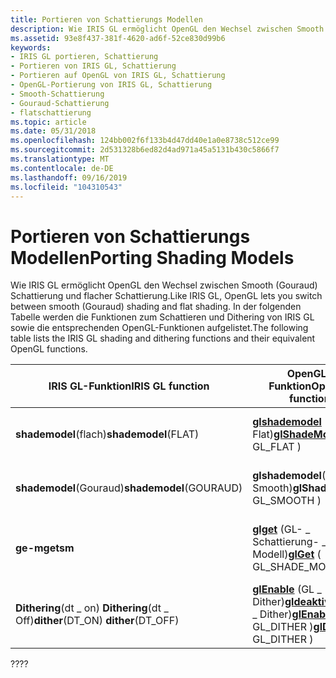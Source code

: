 ```yaml
---
title: Portieren von Schattierungs Modellen
description: Wie IRIS GL ermöglicht OpenGL den Wechsel zwischen Smooth (Gouraud) Schattierung und flacher Schattierung. In der folgenden Tabelle werden die Funktionen zum Schattieren und Dithering von IRIS GL sowie die entsprechenden OpenGL-Funktionen aufgelistet.
ms.assetid: 93e8f437-381f-4620-ad6f-52ce830d99b6
keywords:
- IRIS GL portieren, Schattierung
- Portieren von IRIS GL, Schattierung
- Portieren auf OpenGL von IRIS GL, Schattierung
- OpenGL-Portierung von IRIS GL, Schattierung
- Smooth-Schattierung
- Gouraud-Schattierung
- flatschattierung
ms.topic: article
ms.date: 05/31/2018
ms.openlocfilehash: 124bb002f6f133b4d47dd40e1a0e8738c512ce99
ms.sourcegitcommit: 2d531328b6ed82d4ad971a45a5131b430c5866f7
ms.translationtype: MT
ms.contentlocale: de-DE
ms.lasthandoff: 09/16/2019
ms.locfileid: "104310543"
---
```

# <a name="porting-shading-models"></a><span data-ttu-id="6e364-111">Portieren von Schattierungs Modellen</span><span class="sxs-lookup"><span data-stu-id="6e364-111">Porting Shading Models</span></span>

<span data-ttu-id="6e364-112">Wie IRIS GL ermöglicht OpenGL den Wechsel zwischen Smooth (Gouraud) Schattierung und flacher Schattierung.</span><span class="sxs-lookup"><span data-stu-id="6e364-112">Like IRIS GL, OpenGL lets you switch between smooth (Gouraud) shading and flat shading.</span></span> <span data-ttu-id="6e364-113">In der folgenden Tabelle werden die Funktionen zum Schattieren und Dithering von IRIS GL sowie die entsprechenden OpenGL-Funktionen aufgelistet.</span><span class="sxs-lookup"><span data-stu-id="6e364-113">The following table lists the IRIS GL shading and dithering functions and their equivalent OpenGL functions.</span></span>



| <span data-ttu-id="6e364-114">IRIS GL-Funktion</span><span class="sxs-lookup"><span data-stu-id="6e364-114">IRIS GL function</span></span>                                   | <span data-ttu-id="6e364-115">OpenGL-Funktion</span><span class="sxs-lookup"><span data-stu-id="6e364-115">OpenGL function</span></span>                                                                                    | <span data-ttu-id="6e364-116">Bedeutung</span><span class="sxs-lookup"><span data-stu-id="6e364-116">Meaning</span></span>                      |
|----------------------------------------------------|----------------------------------------------------------------------------------------------------|------------------------------|
| <span data-ttu-id="6e364-117">**shademodel**(flach)</span><span class="sxs-lookup"><span data-stu-id="6e364-117">**shademodel**(FLAT)</span></span>                               | <span data-ttu-id="6e364-118">[**glshademodel**](glshademodel.md) (GL \_ Flat)</span><span class="sxs-lookup"><span data-stu-id="6e364-118">[**glShadeModel**](glshademodel.md) ( GL\_FLAT )</span></span>                                                  | <span data-ttu-id="6e364-119">Führt eine flache Schattierung durch.</span><span class="sxs-lookup"><span data-stu-id="6e364-119">Does flat shading.</span></span>           |
| <span data-ttu-id="6e364-120">**shademodel**(Gouraud)</span><span class="sxs-lookup"><span data-stu-id="6e364-120">**shademodel**(GOURAUD)</span></span>                            | <span data-ttu-id="6e364-121">**glshademodel**(GL \_ Smooth)</span><span class="sxs-lookup"><span data-stu-id="6e364-121">**glShadeModel**( GL\_SMOOTH )</span></span>                                                                     | <span data-ttu-id="6e364-122">Führt eine Smooth-Schattierung durch.</span><span class="sxs-lookup"><span data-stu-id="6e364-122">Does smooth shading.</span></span>         |
| <span data-ttu-id="6e364-123">**ge-m**</span><span class="sxs-lookup"><span data-stu-id="6e364-123">**getsm**</span></span>                                          | <span data-ttu-id="6e364-124">[**glget**](glgetbooleanv--glgetdoublev--glgetfloatv--glgetintegerv.md) (GL- \_ Schattierung- \_ Modell)</span><span class="sxs-lookup"><span data-stu-id="6e364-124">[**glGet**](glgetbooleanv--glgetdoublev--glgetfloatv--glgetintegerv.md) ( GL\_SHADE\_MODEL )</span></span>      | <span data-ttu-id="6e364-125">Gibt das aktuelle Farbton Modell zurück.</span><span class="sxs-lookup"><span data-stu-id="6e364-125">Returns current shade model.</span></span> |
| <span data-ttu-id="6e364-126">**Dithering**(dt \_ on) **Dithering**(dt \_ Off)</span><span class="sxs-lookup"><span data-stu-id="6e364-126">**dither**(DT\_ON) **dither**(DT\_OFF)</span></span> <br/> | <span data-ttu-id="6e364-127">[**glEnable**](glenable.md) (GL \_ Dither)[**gldeaktiviert**](gldisable.md)(GL \_ Dither)</span><span class="sxs-lookup"><span data-stu-id="6e364-127">[**glEnable**](glenable.md) ( GL\_DITHER )[**glDisable**](gldisable.md)( GL\_DITHER )</span></span><br/> | <span data-ttu-id="6e364-128">Schaltet die Dithering ein/aus.</span><span class="sxs-lookup"><span data-stu-id="6e364-128">Turns dithering on/off.</span></span>      |



 

<span data-ttu-id="6e364-129">??</span><span class="sxs-lookup"><span data-stu-id="6e364-129">??</span></span>

 

 





